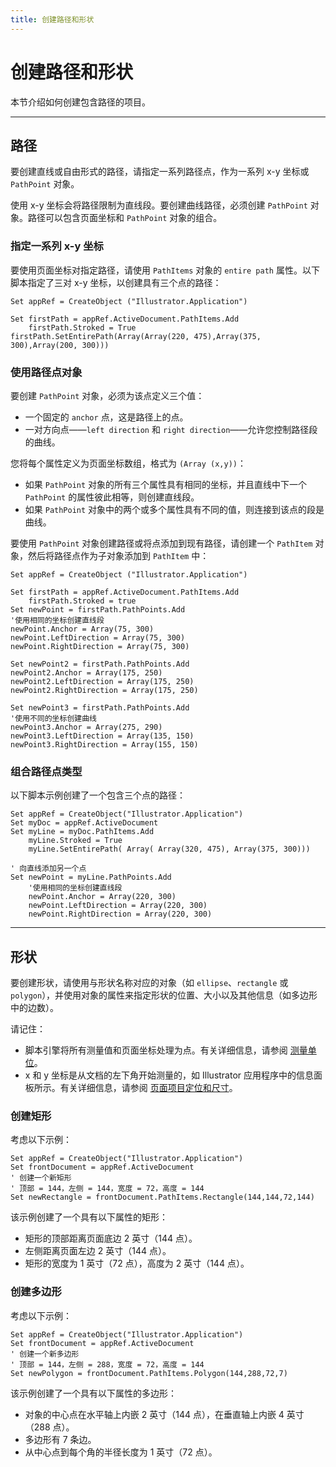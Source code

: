 ```yaml
---
title: 创建路径和形状
---
```

# 创建路径和形状

本节介绍如何创建包含路径的项目。

---

## 路径

要创建直线或自由形式的路径，请指定一系列路径点，作为一系列 x-y 坐标或 `PathPoint` 对象。

使用 x-y 坐标会将路径限制为直线段。要创建曲线路径，必须创建 `PathPoint` 对象。路径可以包含页面坐标和 `PathPoint` 对象的组合。

### 指定一系列 x-y 坐标

要使用页面坐标对指定路径，请使用 `PathItems` 对象的 `entire path` 属性。以下脚本指定了三对 x-y 坐标，以创建具有三个点的路径：

```vbscript
Set appRef = CreateObject ("Illustrator.Application")

Set firstPath = appRef.ActiveDocument.PathItems.Add
    firstPath.Stroked = True
firstPath.SetEntirePath(Array(Array(220, 475),Array(375, 300),Array(200, 300)))
```

### 使用路径点对象

要创建 `PathPoint` 对象，必须为该点定义三个值：

- 一个固定的 `anchor` 点，这是路径上的点。
- 一对方向点——`left direction` 和 `right direction`——允许您控制路径段的曲线。

您将每个属性定义为页面坐标数组，格式为 `(Array (x,y))`：

- 如果 `PathPoint` 对象的所有三个属性具有相同的坐标，并且直线中下一个 `PathPoint` 的属性彼此相等，则创建直线段。
- 如果 `PathPoint` 对象中的两个或多个属性具有不同的值，则连接到该点的段是曲线。

要使用 `PathPoint` 对象创建路径或将点添加到现有路径，请创建一个 `PathItem` 对象，然后将路径点作为子对象添加到 `PathItem` 中：

```vbscript
Set appRef = CreateObject ("Illustrator.Application")

Set firstPath = appRef.ActiveDocument.PathItems.Add
    firstPath.Stroked = true
Set newPoint = firstPath.PathPoints.Add
'使用相同的坐标创建直线段
newPoint.Anchor = Array(75, 300)
newPoint.LeftDirection = Array(75, 300)
newPoint.RightDirection = Array(75, 300)

Set newPoint2 = firstPath.PathPoints.Add
newPoint2.Anchor = Array(175, 250)
newPoint2.LeftDirection = Array(175, 250)
newPoint2.RightDirection = Array(175, 250)

Set newPoint3 = firstPath.PathPoints.Add
'使用不同的坐标创建曲线
newPoint3.Anchor = Array(275, 290)
newPoint3.LeftDirection = Array(135, 150)
newPoint3.RightDirection = Array(155, 150)
```

### 组合路径点类型

以下脚本示例创建了一个包含三个点的路径：

```vbscript
Set appRef = CreateObject("Illustrator.Application")
Set myDoc = appRef.ActiveDocument
Set myLine = myDoc.PathItems.Add
    myLine.Stroked = True
    myLine.SetEntirePath( Array( Array(320, 475), Array(375, 300)))

' 向直线添加另一个点
Set newPoint = myLine.PathPoints.Add
    '使用相同的坐标创建直线段
    newPoint.Anchor = Array(220, 300)
    newPoint.LeftDirection = Array(220, 300)
    newPoint.RightDirection = Array(220, 300)
```

---

## 形状

要创建形状，请使用与形状名称对应的对象（如 `ellipse`、`rectangle` 或 `polygon`），并使用对象的属性来指定形状的位置、大小以及其他信息（如多边形中的边数）。

请记住：

- 脚本引擎将所有测量值和页面坐标处理为点。有关详细信息，请参阅 [测量单位](../../scripting/measurementUnits)。
- x 和 y 坐标是从文档的左下角开始测量的，如 Illustrator 应用程序中的信息面板所示。有关详细信息，请参阅 [页面项目定位和尺寸](../../scripting/positioning#page-item-positioning-and-dimensions)。

### 创建矩形

考虑以下示例：

```vbscript
Set appRef = CreateObject("Illustrator.Application")
Set frontDocument = appRef.ActiveDocument
' 创建一个新矩形
' 顶部 = 144，左侧 = 144，宽度 = 72，高度 = 144
Set newRectangle = frontDocument.PathItems.Rectangle(144,144,72,144)
```

该示例创建了一个具有以下属性的矩形：

- 矩形的顶部距离页面底边 2 英寸（144 点）。
- 左侧距离页面左边 2 英寸（144 点）。
- 矩形的宽度为 1 英寸（72 点），高度为 2 英寸（144 点）。

### 创建多边形

考虑以下示例：

```vbscript
Set appRef = CreateObject("Illustrator.Application")
Set frontDocument = appRef.ActiveDocument
' 创建一个新多边形
' 顶部 = 144，左侧 = 288，宽度 = 72，高度 = 144
Set newPolygon = frontDocument.PathItems.Polygon(144,288,72,7)
```

该示例创建了一个具有以下属性的多边形：

- 对象的中心点在水平轴上内嵌 2 英寸（144 点），在垂直轴上内嵌 4 英寸（288 点）。
- 多边形有 7 条边。
- 从中心点到每个角的半径长度为 1 英寸（72 点）。
```